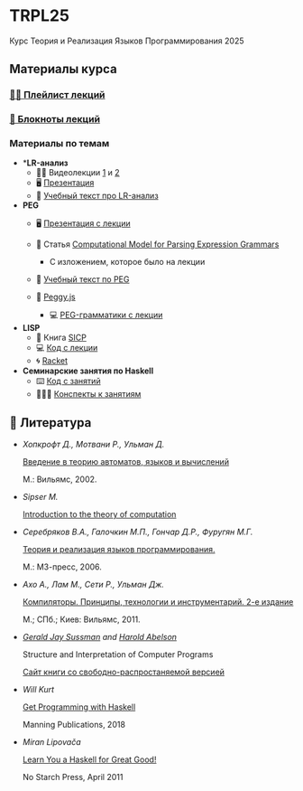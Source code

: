 # TRPL25
Курс Теория и Реализация Языков Программирования 2025



## Материалы курса

### [🧑‍🏫 Плейлист лекций](https://www.youtube.com/playlist?list=PL7ozpw-eyYgCqZM-x3eFI9j6mC9hichad)

### [📝 Блокноты лекций](./LectureNotes)

### Материалы по темам

- ***LR-анализ**
  - 🧑‍🏫 Видеолекции [1](https://www.youtube.com/watch?v=Tkm8ns3ZSE0&list=PL7ozpw-eyYgCMvuTNIWIz1ZzRybdiysm-&index=13) и [2](https://www.youtube.com/watch?v=61U7lJR5ZTQ&list=PL7ozpw-eyYgCMvuTNIWIz1ZzRybdiysm-&index=14)
  - 🖥️ [Презентация](https://www.rubtsov.su/public/fl/2019/LR-slides.pdf)
  - 📜 [Учебный текст про LR-анализ](https://www.rubtsov.su/public/fl/2020/LR_text.pdf)
- **PEG**
  - 🖥️ [Презентация с лекции](./PEG/RubtsovSept26.pdf) 
  - 📄 Статья [Computational Model for Parsing Expression Grammars](https://arxiv.org/abs/2406.14911)
    - С изложением, которое было на лекции

  - 📜 [Учебный текст по PEG](https://www.rubtsov.su/public/fl/2022/PEG_text.pdf)
  - 🔗 [Peggy.js](https://peggyjs.org)
    - 💻 [PEG-грамматики с лекции](./PEG/Lecture_5_examples.peg)
- **LISP**
  - 📖 Книга [SICP](#SICP)
  - 💻 [Код с лекции](./LISP)
  - 🌀 [Racket](https://racket-lang.org/)
- **Семинарские занятия по Haskell**
  - ⌨️ [Код с занятий](./Haskell/Classes)
  - 👨🏼‍🏫 [Конспекты к занятиям](./Haskell/)



## 📖 Литература 

- *Хопкрофт Д., Мотвани Р., Ульман Д.*

  [Введение в теорию автоматов, языков и вычислений](http://lib.mipt.ru/book/80313/?q=Введение+в+теорию+автоматов%2C+языков+и+вычислений.)

  М.: Вильямс, 2002.

- *Sipser M.*

  [Introduction to the theory of computation](http://lib.mipt.ru/book/11076/?q=Sipser)
  
- *Серебряков В.А., Галочкин М.П., Гончар Д.Р., Фуругян М.Г.*

  [Теория и реализация языков программирования.](http://trpl7.ru/t-books/_TRYAPBOOK_pdf.pdf)

  М.: МЗ-пресс, 2006.

- *Ахо А., Лам М., Сети Р., Ульман Дж.*

  [Компиляторы. Принципы, технологии и инструментарий. 2-е издание](http://lib.mipt.ru/book/266014/?q=Компиляторы.+Принципы%2C+технологии+и+инструментарий.)

  М.; СПб.; Киев: Вильямс, 2011.
  
- *[Gerald Jay Sussman](https://mitpress.mit.edu/author/gerald-jay-sussman-2582) and [Harold Abelson](https://mitpress.mit.edu/author/harold-abelson-12602)*

  Structure and Interpretation of Computer Programs

  [Сайт книги со свободно-распростаняемой версией](https://mitp-content-server.mit.edu/books/content/sectbyfn/books_pres_0/6515/sicp.zip/index.html)

- *Will Kurt*

  [Get Programming with Haskell](https://edu.anarcho-copy.org/Programming%20Languages/Haskell/Get%20Programming%20with%20Haskell.pdf)

  Manning Publications, 2018

- *Miran Lipovača*

  [Learn You a Haskell for Great Good!](https://learnyouahaskell.com/)

  No Starch Press, April 2011


